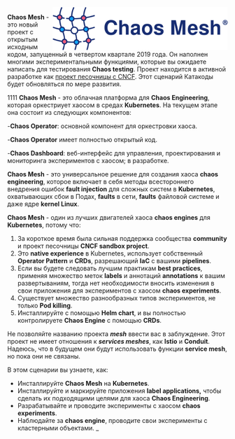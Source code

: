<img align="right" width="400" src="./assets/chaos-mesh.png">

**Chaos Mesh** - это новый проект с открытым исходным кодом, запущенный в четвертом квартале 2019 года. Он наполнен многими экспериментальными функциями, которые вы ожидаете написать для тестирования **Chaos testing**. Проект находится в активной разработке как [проект песочницы с CNCF](https://www.cncf.io/sandbox-projects/). Этот сценарий Катакоды будет обновляться по мере развития.

1111
**Chaos Mesh** - это облачная платформа для **Chaos Engineering**, которая оркестриует хаосом в средах **Kubernetes**. На текущем этапе она состоит из следующих компонентов:

-**Chaos Operator**: основной компонент для оркестровки хаоса.  

-**Chaos Operator** имеет полностью открытый код.  

-**Chaos Dashboard**: веб-интерфейс для управления, проектирования и мониторинга экспериментов с хаосом; в разработке.


**Chaos Mesh** - это универсальное решение для создания хаоса **chaos engineering**, которое включает в себя методы всестороннего внедрения ошибок **fault injection** для сложных систем в **Kubernetes**, охватывающих сбои в Подах, **faults** в сети, **faults** файловой системе и даже ядре **kernel Linux**.

**Chaos Mesh** - один из лучших двигателей хаоса **chaos engines** для **Kubernetes**, потому что:

1. За короткое время была сильная поддержка сообщества **community** и проект песочницы **CNCF sandbox project**.
1. Это **native experience** в Kubernetes, использует собственный **Operator Pattern** и **CRDs**, разрешающий **IaC** с вашими **pipelines**.
1. Если вы будете следовать лучшим практикам **best practices**, применяя множество меток **labels** и аннотаций **annotations** к вашим развертываниям, тогда нет необходимости вносить изменения в свои приложения для экспериментов с хаосом **chaos experiments**.
1. Существует множество разнообразных типов экспериментов, не только **Pod killing**.
1. Инсталлируйте с помощью **Helm chart**, и вы полностью контролируете **Chaos Engine** с помощью **CRDs**.

Не позволяйте названию проекта **_mesh_** ввести вас в заблуждение. Этот проект не имеет отношения к **_services meshes_**, как **Istio** и **Conduit**. 
Надеюсь, что в будущем они будут использовать функции **service mesh**, но пока они не связаны.

В этом сценарии вы узнаете, как:

- Инсталлируйте **Chaos Mesh** на **Kubernetes**.
- Инсталлируйте и маркируйте приложения **label applications,** чтобы сделать их подходящими целями для хаоса **Chaos Engineering**.
- Разрабатывайте и проводите эксперименты с хаосом **chaos experiments**.
- Наблюдайте за **chaos engine**, проводите свои эксперименты с кластерными объектами.
_
